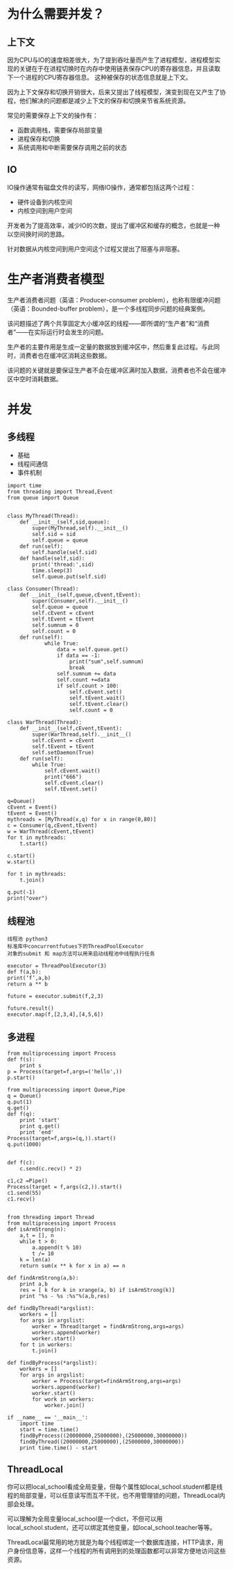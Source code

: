 # 为什么需要并发？
## 上下文
因为CPU与IO的速度相差很大，为了提到吞吐量而产生了进程模型，进程模型实现的关键在于在进程切换时在内存中使用链表保存CPU的寄存器信息，并且读取下一个进程的CPU寄存器信息。
这种被保存的状态信息就是上下文。

因为上下文保存和切换开销很大，后来又提出了线程模型，演变到现在又产生了协程，他们解决的问题都是减少上下文的保存和切换来节省系统资源。

常见的需要保存上下文的操作有：
- 函数调用栈，需要保存局部变量
- 进程保存和切换
- 系统调用和中断需要保存调用之前的状态

## IO
IO操作通常有磁盘文件的读写，网络IO操作，通常都包括这两个过程：
- 硬件设备到内核空间
- 内核空间到用户空间

开发者为了提高效率，减少IO的次数，提出了缓冲区和缓存的概念，也就是一种以空间换时间的思路。

针对数据从内核空间到用户空间这个过程又提出了阻塞与非阻塞。

# 生产者消费者模型

生产者消费者问题（英语：Producer-consumer problem），也称有限缓冲问题（英语：Bounded-buffer problem），是一个多线程同步问题的经典案例。

该问题描述了两个共享固定大小缓冲区的线程——即所谓的“生产者”和“消费者”——在实际运行时会发生的问题。

生产者的主要作用是生成一定量的数据放到缓冲区中，然后重复此过程。与此同时，消费者也在缓冲区消耗这些数据。

该问题的关键就是要保证生产者不会在缓冲区满时加入数据，消费者也不会在缓冲区中空时消耗数据。

# 并发
## 多线程
- 基础
- 线程间通信
- 事件机制

```
import time
from threading import Thread,Event
from queue import Queue

		
class MyThread(Thread):
	def __init__(self,sid,queue):
		super(MyThread,self).__init__()
		self.sid = sid
		self.queue = queue
	def run(self):
		self.handle(self.sid)
	def handle(self,sid):
		print('thread:',sid)
		time.sleep(3)
		self.queue.put(self.sid)

class Consumer(Thread):
	def __init__(self,queue,cEvent,tEvent):
		super(Consumer,self).__init__()
		self.queue = queue
		self.cEvent = cEvent
		self.tEvent = tEvent
		self.sumnum = 0
		self.count = 0
	def run(self):
			while True:
				data = self.queue.get()
				if data == -1:
					print("sum",self.sumnum)
					break
				self.sumnum += data
				self.count +=data
				if self.count > 100:
					self.cEvent.set()
					self.tEvent.wait()
					self.tEvent.clear()
					self.count = 0
		
class WarThread(Thread):
	def __init__(self,cEvent,tEvent):
		super(WarThread,self).__init__()
		self.cEvent = cEvent
		self.tEvent = tEvent
		self.setDaemon(True)
	def run(self):
		while True:
			self.cEvent.wait()
			print("666")
			self.cEvent.clear()
			self.tEvent.set()

q=Queue()
cEvent = Event()
tEvent = Event()
mythreads = [MyThread(x,q) for x in range(0,80)]
c = Consumer(q,cEvent,tEvent)
w = WarThread(cEvent,tEvent)
for t in mythreads:
	t.start()

c.start()
w.start()

for t in mythreads:
	t.join()

q.put(-1)	
print("over")
```

## 线程池

```
线程池 python3 
标准库中concurrentfutues下的ThreadPoolExecutor 
对象的submit 和 map方法可以用来启动线程池中线程执行任务

executor = ThreadPoolExecutor(3) 
def f(a,b): 
print(‘f’,a,b) 
return a ** b

future = executor.submit(f,2,3)

future.result() 
executor.map(f,[2,3,4],[4,5,6])
```

## 多进程
```
from multiprocessing import Process
def f(s):
    print s
p = Process(target=f,args=('hello',))
p.start()

from multiprocessing import Queue,Pipe
q = Queue()
q.put(1)
q.get()
def f(q):
    print 'start'
    print q.get()
    print 'end'
Process(target=f,args=(q,)).start()
q.put(1000)


def f(c):
    c.send(c.recv() * 2)

c1,c2 =Pipe()
Process(target = f,args(c2,)).start()
c1.send(55)
c1.recv()


from threading import Thread
from multiprocessing import Process
def isArmStrong(n):
    a,t = [], n
    while t > 0:
        a.append(t % 10)
        t /= 10
    k = len(a)
    return sum(x ** k for x in a) == n

def findArmStrong(a,b):
    print a,b
    res = [ k for k in xrange(a, b) if isArmStrong(k)]
    print "%s - %s :%s"%(a,b,res)

def findByThread(*argslist):
    workers = []
    for args in argslist:
        worker = Thread(target = findArmStrong,args=args)
        workers.append(worker)
        worker.start()
    for t in workers:
        t.join()

def findByProcess(*argslist):
    workers = []
    for args in argslist:
        worker = Process(target=findArmStrong,args=args)
        workers.append(worker)
        worker.start()
        for work in workers:
            worker.join()

if __name__ == '__main__':
    import time
    start = time.time()
    findByProcess((20000000,25000000),(25000000,30000000))
    findByThread((20000000,25000000),(25000000,30000000))
    print time.time() - start     
```

## ThreadLocal
你可以把local_school看成全局变量，但每个属性如local_school.student都是线程的局部变量，可以任意读写而互不干扰，也不用管理锁的问题，ThreadLocal内部会处理。

可以理解为全局变量local_school是一个dict，不但可以用local_school.student，还可以绑定其他变量，如local_school.teacher等等。

ThreadLocal最常用的地方就是为每个线程绑定一个数据库连接，HTTP请求，用户身份信息等，这样一个线程的所有调用到的处理函数都可以非常方便地访问这些资源。
